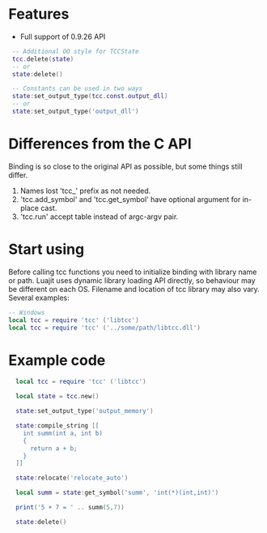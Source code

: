 # Features
 - Full support of 0.9.26 API
```lua
 -- Additional OO style for TCCState
 tcc.delete(state)
 -- or
 state:delete()
```
```lua
 -- Constants can be used in two ways
 state:set_output_type(tcc.const.output_dll)
 -- or
 state:set_output_type('output_dll')
```
# Differences from the C API
Binding is so close to the original API as possible, but some things still differ.
 1. Names lost 'tcc_' prefix as not needed.
 2. 'tcc.add_symbol' and 'tcc.get_symbol' have optional argument for in-place cast.
 3. 'tcc.run' accept table instead of argc-argv pair.

# Start using
Before calling tcc functions you need to initialize binding with library name or path.
Luajit uses dynamic library loading API directly, so behaviour may be different on each OS.
Filename and location of tcc library may also vary.
Several examples:
```lua
-- Windows
local tcc = require 'tcc' ('libtcc')
local tcc = require 'tcc' ('../some/path/libtcc.dll')
```

# Example code
```lua
  local tcc = require 'tcc' ('libtcc')

  local state = tcc.new()

  state:set_output_type('output_memory')

  state:compile_string [[
    int summ(int a, int b)
    {
      return a + b;
    }
  ]]

  state:relocate('relocate_auto')

  local summ = state:get_symbol('summ', 'int(*)(int,int)')

  print('5 + 7 = ' .. summ(5,7))

  state:delete()

```
